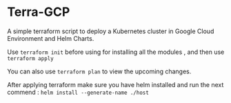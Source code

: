 # Terra-GCP

A simple terraform script to deploy a Kubernetes cluster in Google Cloud Environment and Helm Charts.

Use ```terraform init``` before using for installing all the modules , and then use ```terraform apply``` 

You can also use ```terraform plan``` to view the upcoming changes.

After applying terraform make sure you have helm installed and run the next commend : 
```helm install --generate-name ./host```
